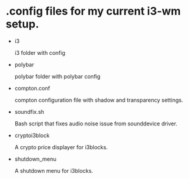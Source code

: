 # .config files for my current i3-wm setup.
         
         
         
- i3
  
  i3 folder with config 
  
- polybar
  
  polybar folder with polybar config 
  
- compton.conf

  compton configuration file with shadow and transparency settings.
  
- soundfix.sh

  Bash script that fixes audio noise issue from sounddevice driver.

- cryptoi3block

  A crypto price displayer for i3blocks.
  
- shutdown_menu

  A shutdown menu for i3blocks.

